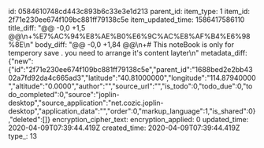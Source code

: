 id: 0584610748cd443c893b6c33e3e1d213
parent_id: 
item_type: 1
item_id: 2f71e230ee674f109bc881ff79138c5e
item_updated_time: 1586417586110
title_diff: "@@ -0,0 +1,5 @@\n+%E7%AC%94%E8%AE%B0%E6%9C%AC%E8%AF%B4%E6%98%8E\n"
body_diff: "@@ -0,0 +1,84 @@\n+# This noteBook is only for temperory save . you need to arrange it's content layter\n"
metadata_diff: {"new":{"id":"2f71e230ee674f109bc881ff79138c5e","parent_id":"1688bed2e2bb4302a7fd92da4c665ad3","latitude":"40.81000000","longitude":"114.87940000","altitude":"0.0000","author":"","source_url":"","is_todo":0,"todo_due":0,"todo_completed":0,"source":"joplin-desktop","source_application":"net.cozic.joplin-desktop","application_data":"","order":0,"markup_language":1,"is_shared":0},"deleted":[]}
encryption_cipher_text: 
encryption_applied: 0
updated_time: 2020-04-09T07:39:44.419Z
created_time: 2020-04-09T07:39:44.419Z
type_: 13